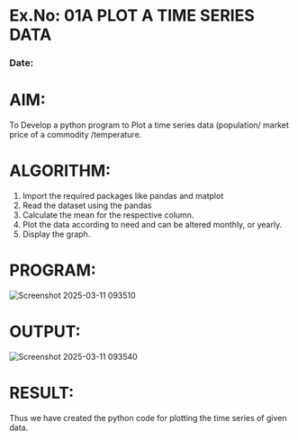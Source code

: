 # Ex.No: 01A PLOT A TIME SERIES DATA
###  Date: 

# AIM:
To Develop a python program to Plot a time series data (population/ market price of a commodity
/temperature.
# ALGORITHM:
1. Import the required packages like pandas and matplot
2. Read the dataset using the pandas
3. Calculate the mean for the respective column.
4. Plot the data according to need and can be altered monthly, or yearly.
5. Display the graph.
# PROGRAM:



![Screenshot 2025-03-11 093510](https://github.com/user-attachments/assets/139a81d6-f2c3-423d-944f-af49081b06aa)








# OUTPUT:


![Screenshot 2025-03-11 093540](https://github.com/user-attachments/assets/91cec9c7-911d-4ac2-b26c-49d8190a59ce)




# RESULT:
Thus we have created the python code for plotting the time series of given data.
